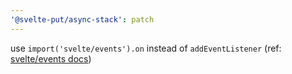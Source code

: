 ```yaml
---
'@svelte-put/async-stack': patch
---
```


use `import('svelte/events').on` instead of `addEventListener` (ref: [svelte/events docs](https://svelte.dev/docs/svelte/svelte-events#on))
